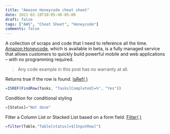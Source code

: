 ```yaml
---
title: "Amazon Honeycode cheat sheet"
date: 2021-02-18T10:05:46-05:00
draft: false
tags: ["AWS", "Cheat Sheet", "Honeycode"]
comments: false
---
```


A collection of scraps and code that I need to reference all the time. [Amazon Honeycode](https://aws.amazon.com/blogs/aws/introducing-amazon-honeycode-build-web-mobile-apps-without-writing-code/), which is available in beta, is a fully managed service that allows customers to quickly build powerful mobile and web applications – with no programming required.



> Any code example in this post has no warranty at all.

Returns true if the row is found. [IsRef( )](https://honeycodecommunity.aws/t/isref/1127)

```js
=ISREF(FindRow(Tasks, "Tasks[Completed]=%", "Yes"))
```

Condition for conditional styling

```js
=[Status]="Not done"
```

Filter a Column List or Stacked List based on a form field. [Filter( )](https://honeycodecommunity.aws/t/filter/923)

```js
=filter(Table,"Table[status]=$[InputRow]")
```
